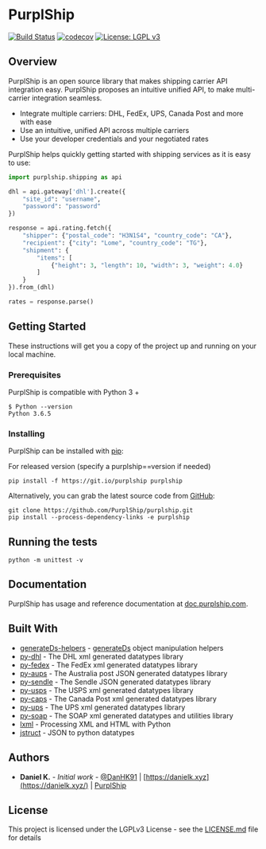 # PurplShip

[![Build Status](https://travis-ci.org/PurplShip/purplship.svg?branch=master)](https://travis-ci.org/PurplShip/purplship)
[![codecov](https://codecov.io/gh/PurplShip/purplship/branch/master/graph/badge.svg)](https://codecov.io/gh/PurplShip/purplship)
[![License: LGPL v3](https://img.shields.io/badge/License-LGPL%20v3-blue.svg)](https://www.gnu.org/licenses/lgpl-3.0)

## Overview

PurplShip is an open source library that makes shipping carrier API integration
easy.
PurplShip proposes an intuitive unified API, to make multi-carrier integration seamless.

- Integrate multiple carriers: DHL, FedEx, UPS, Canada Post and more with ease
- Use an intuitive, unified API across multiple carriers
- Use your developer credentials and your negotiated rates

PurplShip helps quickly getting started with shipping services as it is easy to use:

```python
import purplship.shipping as api

dhl = api.gateway['dhl'].create({
    "site_id": "username",
    "password": "password"
})

response = api.rating.fetch({
    "shipper": {"postal_code": "H3N1S4", "country_code": "CA"},
    "recipient": {"city": "Lome", "country_code": "TG"},
    "shipment": {
        "items": [
            {"height": 3, "length": 10, "width": 3, "weight": 4.0}
        ]
    }
}).from_(dhl)

rates = response.parse()
```

## Getting Started

These instructions will get you a copy of the project up and running on your local machine.

### Prerequisites

PurplShip is compatible with Python 3 +

```shell
$ Python --version
Python 3.6.5
```

### Installing

PurplShip can be installed with [pip](https://pip.pypa.io/):

For released version (specify a purplship==version if needed)

```shell
pip install -f https://git.io/purplship purplship
```

Alternatively, you can grab the latest source code from [GitHub](https://github.com/PurplShip/purplship):

```shell
git clone https://github.com/PurplShip/purplship.git
pip install --process-dependency-links -e purplship
```

## Running the tests

```shell
python -m unittest -v
```

## Documentation

PurplShip has usage and reference documentation at [doc.purplship.com](https://doc.purplship.com).

## Built With

- [generateDs-helpers](https://github.com/PurplShip/generateDs-helpers) - [generateDs](http://www.davekuhlman.org/generateDS.html) object manipulation helpers
- [py-dhl](https://github.com/PurplShip/purplship-carriers/tree/master/py-dhl) - The DHL xml generated datatypes library
- [py-fedex](https://github.com/PurplShip/purplship-carriers/tree/master/py-fedex) - The FedEx xml generated datatypes library
- [py-aups](https://github.com/PurplShip/purplship-carriers/tree/master/py-aups) - The Australia post JSON generated datatypes library
- [py-sendle](https://github.com/PurplShip/purplship-carriers/tree/master/py-sendle) - The Sendle JSON generated datatypes library
- [py-usps](https://github.com/PurplShip/purplship-carriers/tree/master/py-usps) - The USPS xml generated datatypes library
- [py-caps](https://github.com/PurplShip/purplship-carriers/tree/master/py-caps) - The Canada Post xml generated datatypes library
- [py-ups](https://github.com/PurplShip/purplship-carriers/tree/master/py-ups) - The UPS xml generated datatypes library
- [py-soap](https://github.com/PurplShip/py-soap) - The SOAP xml generated datatypes and utilities library
- [lxml](https://lxml.de/) - Processing XML and HTML with Python
- [jstruct](https://github.com/DanH91/jstruct) - JSON to python datatypes


## Authors

- **Daniel K.** - *Initial work* - [@DanHK91](https://twitter.com/DanHK91) | [https://danielk.xyz](https://danielk.xyz/) | [PurplShip](https://purplship.com/open-source)

## License

This project is licensed under the LGPLv3 License - see the [LICENSE.md](https://github.com/PurplShip/purplship/blob/master/LICENSE) file for details
